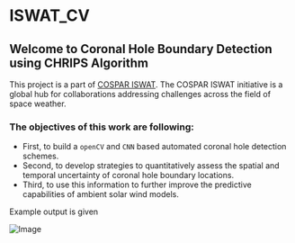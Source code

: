 # ISWAT_CV
## Welcome to Coronal Hole Boundary Detection using CHRIPS Algorithm

This project is a part of [COSPAR ISWAT](https://www.iswat-cospar.org/iswat-cospar). The COSPAR ISWAT initiative is a global hub for collaborations addressing challenges across the field of space weather.


### The objectives of this work are following: 
- First, to build a `openCV` and `CNN` based automated coronal hole detection schemes. 
- Second, to develop strategies to quantitatively assess the spatial and temporal uncertainty of coronal hole boundary locations. 
- Third, to use this information to further improve the predictive capabilities of ambient solar wind models.


Example output is given 

![Image](https://github.com/shibaji7/ISWAT_CV/blob/main/iswat_mva/data/mva.Figure03.png)
